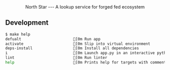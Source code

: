 <div align="center">
  North Star ---  A lookup service for forged fed ecosystem
</div>


## Development

```bash
$ make help
defualt                       [0m Run app
activate                      [0m Slip into virtual environment
deps-install                  [0m Install all dependencies
i                             [0m Launch app.py in an interactive python shell
lint                          [0m Run linter
help                          [0m Prints help for targets with comments
```
